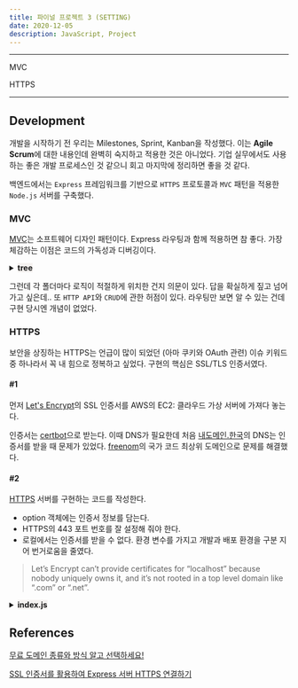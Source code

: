 ```yaml
---
title: 파이널 프로젝트 3 (SETTING)
date: 2020-12-05
description: JavaScript, Project
---
```


---

MVC

HTTPS

---

## Development

개발을 시작하기 전 우리는 Milestones, Sprint, Kanban을 작성했다. 이는 **Agile Scrum**에 대한 내용인데 완벽히 숙지하고 적용한 것은 아니었다. 기업 실무에서도 사용하는 좋은 개발 프로세스인 것 같으니 회고 마지막에 정리하면 좋을 것 같다. 

백엔드에서는 `Express` 프레임워크를 기반으로 `HTTPS` 프로토콜과 `MVC` 패턴을 적용한 `Node.js` 서버를 구축했다.

### MVC

[MVC](https://smss.netlify.app/2020-10-27-PIANO/)는 소프트웨어 디자인 패턴이다. Express 라우팅과 함께 적용하면 참 좋다. 가장 체감하는 이점은 코드의 가독성과 디버깅이다.

<details><summary><span style="background-color:#f5f2f0"><strong>tree</strong></span></summary>

```bash
├── config
│   ├── config.js
│   └── multer.js
├── controllers
│   ├── board
│   ├── oauth
│   ├── setting
│   └── users
├── index.js
├── models
│   ├── article.js
│   ├── comment.js
│   ├── index.js
│   ├── like.js
│   ├── movie.js
│   └── user.js
└── routes
    ├── board.js
    ├── index.js
    ├── setting.js
    └── users.js
```

</details>

그런데 각 폴더마다 로직이 적절하게 위치한 건지 의문이 있다. 답을 확실하게 짚고 넘어가고 싶은데.. 또 `HTTP API`와 `CRUD`에 관한 허점이 있다. 라우팅만 보면 알 수 있는 건데 구현 당시엔 개념이 없었다.

### HTTPS

보안을 상징하는 HTTPS는 언급이 많이 되었던 (아마 쿠키와 OAuth 관련) 이슈 키워드 중 하나라서 꼭 내 힘으로 정복하고 싶었다. 구현의 핵심은 SSL/TLS 인증서였다.

#### #1

먼저 [Let's Encrypt](https://letsencrypt.org/ko/)의 SSL 인증서를 AWS의 EC2: 클라우드 가상 서버에 가져다 놓는다.

인증서는 [certbot](https://certbot.eff.org/)으로 받는다. 이때 DNS가 필요한데 처음 [내도메인.한국](https://xn--220b31d95hq8o.xn--3e0b707e/)의 DNS는 인증서를 받을 때 문제가 있었다. [freenom](https://freenom.com)의 국가 코드 최상위 도메인으로 문제를 해결했다.

#### #2

[HTTPS](https://nodejs.org/api/https.html#https_https) 서버를 구현하는 코드를 작성한다.

- option 객체에는 인증서 정보를 담는다.
- HTTPS의 443 포트 번호를 잘 설정해 줘야 한다.
- 로컬에서는 인증서를 받을 수 없다. 환경 변수를 가지고 개발과 배포 환경을 구분 지어 번거로움을 줄였다.

> Let’s Encrypt can’t provide certificates for “localhost” because nobody uniquely owns it, and it’s not rooted in a top level domain like “.com” or “.net”.

<details><summary><span style="background-color:#f5f2f0"><strong>index.js</strong></span></summary>

```javascript
const express = require("express")
const http = require("http")
const https = require("https")
const fs = require("fs")

// env
require("dotenv").config()

// express, port
const app = express()
const PORT = process.env.PORT || 3000

// https options
const option =
  process.env.NODE_ENV === "production"
    ? {
      key: fs.readFileSync("/etc/letsencrypt/live/cinephile.tk/privkey.pem"),
      cert: fs.readFileSync("/etc/letsencrypt/live/cinephile.tk/fullchain.pem")
    }
    : undefined

// server
let httpServer
let httpsServer
option ?
  httpsServer = https.createServer(option, app).listen(PORT, () => {
    console.log(`HTTPS is running at port ${PORT}`)
  })
  :
  httpServer = http.createServer(app).listen(PORT, () => {
    console.log(`HTTP is running at port ${PORT}`)
  })
const server = httpsServer ? httpsServer : httpServer
```

</details>

## References

[무료 도메인 종류와 방식 알고 선택하세요!](https://studyforus.tistory.com/132)

[SSL 인증서를 활용하여 Express 서버 HTTPS 연결하기](https://eunsukimme.github.io/nodejs/2019/09/20/Express-SSL-HTTPS/)
